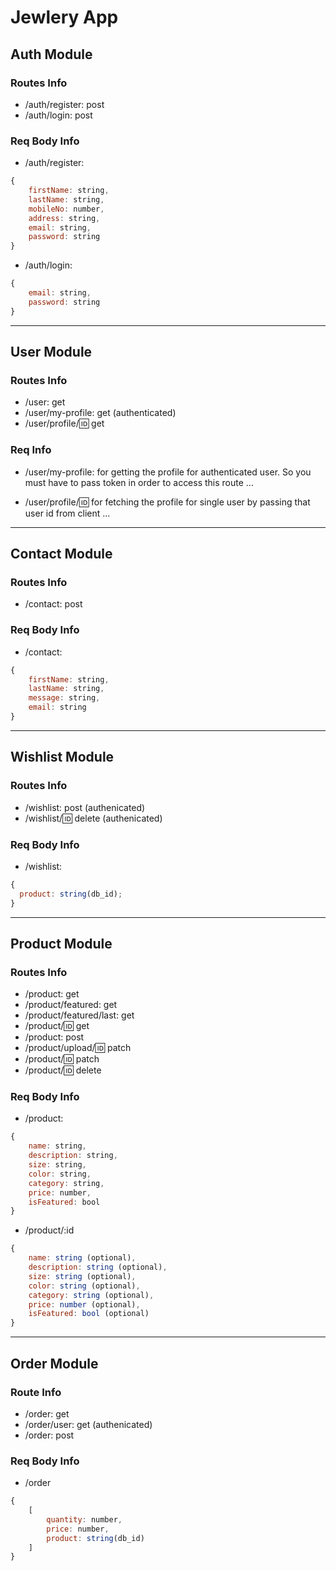# Jewlery App

## Auth Module

### Routes Info

- /auth/register: post
- /auth/login: post

### Req Body Info

- /auth/register:

```js
{
    firstName: string,
    lastName: string,
    mobileNo: number,
    address: string,
    email: string,
    password: string
}
```

- /auth/login:

```js
{
    email: string,
    password: string
}
```

---

## User Module

### Routes Info

- /user: get
- /user/my-profile: get (authenticated)
- /user/profile/:id: get

### Req Info

- /user/my-profile: for getting the profile for authenticated user. So you must have to pass token in order to access this route ...

- /user/profile/:id: for fetching the profile for single user by passing that user id from client ...

---

## Contact Module

### Routes Info

- /contact: post

### Req Body Info

- /contact:

```js
{
    firstName: string,
    lastName: string,
    message: string,
    email: string
}
```

---

## Wishlist Module

### Routes Info

- /wishlist: post (authenicated)
- /wishlist/:id: delete (authenicated)

### Req Body Info

- /wishlist:

```js
{
  product: string(db_id);
}
```

---

## Product Module

### Routes Info

- /product: get
- /product/featured: get
- /product/featured/last: get
- /product/:id: get
- /product: post
- /product/upload/:id: patch
- /product/:id: patch
- /product/:id: delete

### Req Body Info

- /product:

```js
{
    name: string,
    description: string,
    size: string,
    color: string,
    category: string,
    price: number,
    isFeatured: bool
}
```

- /product/:id

```js
{
    name: string (optional),
    description: string (optional),
    size: string (optional),
    color: string (optional),
    category: string (optional),
    price: number (optional),
    isFeatured: bool (optional)
}
```

---

## Order Module

### Route Info

- /order: get
- /order/user: get (authenicated)
- /order: post

### Req Body Info

- /order

```js
{
    [
        quantity: number,
        price: number,
        product: string(db_id)
    ]
}
```
